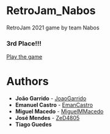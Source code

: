 # RetroJam_Nabos
RetroJam 2021 game by team Nabos

### 3rd Place!!!

[Play the game](https://miguelmmacedo.itch.io/bang-bang)

# Authors

- **João Garrido** - [JoaoGarrido](https://github.com/JoaoGarrido)
- **Emanuel Castro** - [EmanCastro](https://github.com/EmanCastro)
- **Miguel Macedo** - [MiguelMMacedo](https://github.com/MiguelMMacedo)
- **José Mendes** - [ZeD4805](https://github.com/ZeD4805)
- **Tiago Guedes**
